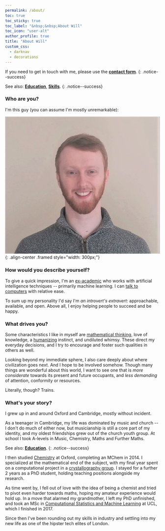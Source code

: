 ```yaml
---
permalink: /about/
toc: true
toc_sticky: true
toc_label: "&nbsp;&nbsp;About Will"
toc_icon: "user-alt"
author_profile: true
title: "About Will"
custom_css:
  - darknav
  - decorations
---
```


If you need to get in touch with me, please use the [**contact form**](/contact/).
{: .notice--success}

See also: [**Education**](/about/education/), [**Skills**](/about/skills/).
{: .notice--success}


### Who are you?

I'm this guy (you can assume I'm mostly unremarkable):

![Picture of Will](/assets/images/portrait.jpg){: .align-center .framed style="width: 300px;"}


### How would you describe yourself?

To give a quick impression, I'm an [ex-academic](/about/education/) who works
with artificial intelligence techniques -- primarily machine learning. I can
[talk to computers](/about/skills/) with relative ease.

To sum up my personality I'd say I'm *an introvert's extravert*: approachable, available,
and open. Above all, I enjoy helping people to succeed and be happy.

### What drives you?

Some characteristics I like in myself are [mathematical thinking](/faq/#mathematical-thinking),
love of knowledge, a [humanizing](/faq/#humanizing) instinct, and undiluted whimsy.
These direct my everyday decisions, and I try to encourage and foster such
qualities in others as well.

Looking beyond my immediate sphere, I also care deeply about where civilization
goes next. And I hope to be involved somehow. Though many things are wonderful
about this world, I want to see one that is *more considerate* towards its present
and future occupants, and *less demanding* of attention, conformity or resources.

Literally, though? Trains.&nbsp;&nbsp;<i class="fas fa-train"></i>


### What's your story?

I grew up in and around Oxford and Cambridge, mostly without incident.

As a teenager in Cambridge, my life was dominated by music and church --
I don't do much of either now, but musicianship is still a core part of my
identity, and my oldest friendships grew out of the church youth group. At
school I took A-levels in Music, Chemistry, Maths and Further Maths.

See also: [**Education**](/about/education/).
{: .notice--success}

I then studied [Chemistry](https://www.chem.ox.ac.uk) at Oxford, completing an
MChem in 2014. I specialized at the mathematical end of the subject, with my
final year spent on a computational project in a
[crystallography group](https://goodwingroup.wordpress.com). I stayed for a
further 2 years as a PhD student, holding teaching positions alongside my research.

As time went by, I fell out of love with the idea of being a chemist and tried
to pivot even harder towards maths, hoping my amateur experience would hold up.
In a move that alarmed my grandmother, I left my PhD unfinished, and took an MSc
in [Computational Statistics and Machine Learning](http://www.csml.ucl.ac.uk) at
UCL, which I finished in 2017.

Since then I've been rounding out my skills in industry and settling into my
new life as one of the hipster tech elites of London.
